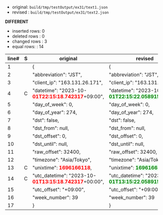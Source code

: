 - original: `build/tmp/testOutput/ex31/text1.json`
- revised : `build/tmp/testOutput/ex31/text2.json`

**DIFFERENT**

- inserted rows: 0
- deleted rows : 0
- changed rows : 3
- equal rows:  : 14

|line#|S|original|revised|
|-----|-|--------|-------|
|1| |{|{|
|2| |    "abbreviation": "JST",|    "abbreviation": "JST",|
|3| |    "client_ip": "163.131.26.171",|    "client_ip": "163.131.26.171",|
|4|C|    "datetime": "2023-10-<span style="color:red; font-weight:bold; background-color:#ffeef0">01T22:15:18</span>.<span style="color:red; font-weight:bold; background-color:#ffeef0">742317</span>+09:00",|    "datetime": "2023-10-<span style="color:green; font-weight:bold; background-color:#e6ffec">01T22:15:22</span>.<span style="color:green; font-weight:bold; background-color:#e6ffec">058915</span>+09:00",|
|5| |    "day_of_week": 0,|    "day_of_week": 0,|
|6| |    "day_of_year": 274,|    "day_of_year": 274,|
|7| |    "dst": false,|    "dst": false,|
|8| |    "dst_from": null,|    "dst_from": null,|
|9| |    "dst_offset": 0,|    "dst_offset": 0,|
|10| |    "dst_until": null,|    "dst_until": null,|
|11| |    "raw_offset": 32400,|    "raw_offset": 32400,|
|12| |    "timezone": "Asia/Tokyo",|    "timezone": "Asia/Tokyo",|
|13|C|    "unixtime": <span style="color:red; font-weight:bold; background-color:#ffeef0">1696166118</span>,|    "unixtime": <span style="color:green; font-weight:bold; background-color:#e6ffec">1696166122</span>,|
|14|C|    "utc_datetime": "2023-10-<span style="color:red; font-weight:bold; background-color:#ffeef0">01T13:15:18</span>.<span style="color:red; font-weight:bold; background-color:#ffeef0">742317</span>+00:00",|    "utc_datetime": "2023-10-<span style="color:green; font-weight:bold; background-color:#e6ffec">01T13:15:22</span>.<span style="color:green; font-weight:bold; background-color:#e6ffec">058915</span>+00:00",|
|15| |    "utc_offset": "+09:00",|    "utc_offset": "+09:00",|
|16| |    "week_number": 39|    "week_number": 39|
|17| |}|}|
